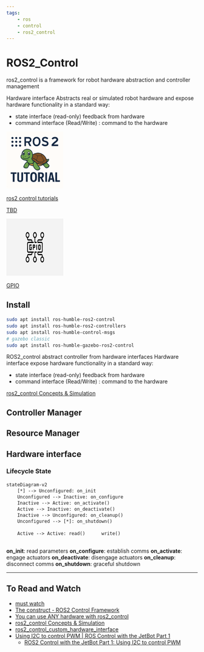 ```yaml
---
tags:
    - ros
    - control
    - ros2_control
---
```


# ROS2_Control
ros2_control is a framework for robot hardware abstraction and controller management 

Hardware interface Abstracts real or simulated robot hardware and expose hardware functionality in a standard way:

- state interface (read-only) feedback from hardware
- command interface (Read/Write) : command to the hardware


<div class="grid-container">
    <div class="grid-item">
            <a href="tutorials">
                <img src="images/ros2_control_tutorials.png"  width="150" height="150"/>
                <p>ros2 control tutorials</p>
            </a>
        </div>
        <div class="grid-item">
             <a href="perception">
                <p>TBD</p>
            </a>
        </div>
    <div class="grid-item">
          <a href="gpio">
                <img src="images/gpio.png"  width="150" height="150">
                <p>GPIO</p>
            </a>
    </div>
</div>

## Install

```bash
sudo apt install ros-humble-ros2-control
sudo apt install ros-humble-ros2-controllers
sudo apt install ros-humble-control-msgs
# gazebo classic 
sudo apt install ros-humble-gazebo-ros2-control
```

ROS2_control abstract controller from hardware interfaces
Hardware interface expose hardware functionality in a standard way:
- state interface (read-only) feedback from hardware
- command interface (Read/Write) : command to the hardware

[ros2_control Concepts & Simulation](https://articulatedrobotics.xyz/tutorials/mobile-robot/applications/ros2_control-concepts/)

## Controller Manager

## Resource Manager

## Hardware interface


### Lifecycle State



```mermaid
stateDiagram-v2
    [*] --> Unconfigured: on_init
    Unconfigured --> Inactive: on_configure
    Inactive --> Active: on_activate()
    Active --> Inactive: on_deactivate()
    Inactive --> Unconfigured: on_cleanup()
    Unconfigured --> [*]: on_shutdown()

    Active --> Active: read()      write()


```
**on_init**: read parameters
**on_configure**: establish comms
**on_activate**: engage actuators
**on_deactivate**: disengage actuators
**on_cleanup**: disconnect comms
**on_shutdown**: graceful shutdown

---

## To Read and Watch
- [must watch](https://youtu.be/J02jEKawE5U)
- [The construct - ROS2 Control Framework ](https://app.theconstruct.ai/Course/102)
- [You can use ANY hardware with ros2_control ](https://youtu.be/J02jEKawE5U)
- [ros2_control Concepts & Simulation](https://articulatedrobotics.xyz/tutorials/mobile-robot/applications/ros2_control-concepts/)
- [ros2_control_custom_hardware_interface](https://github.com/masum919/ros2_control_custom_hardware_interface/tree/main)
- [Using I2C to control PWM | ROS Control with the JetBot Part 1 ](https://youtu.be/MdHeETllDN8)
    - [ROS2 Control with the JetBot Part 1: Using I2C to control PWM](https://mikelikesrobots.github.io/blog/jetbot-motors-pt1)